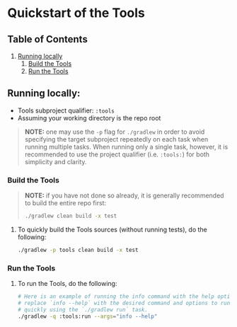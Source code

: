 # Quickstart of the Tools

## Table of Contents

1. [Running locally](#running-locally)
   1. [Build the Tools](#build-the-tools)
   1. [Run the Tools](#run-the-tools)

## Running locally:

- Tools subproject qualifier: `:tools`
- Assuming your working directory is the repo root

> **NOTE:** one may use the `-p` flag for `./gradlew` in order to avoid
> specifying the target subproject repeatedly on each task when running
> multiple tasks. When running only a single task, however, it is
> recommended to use the project qualifier (i.e. `:tools:`) for
> both simplicity and clarity.

### Build the Tools

> **NOTE:** if you have not done so already, it is
> generally recommended to build the entire repo first:
> ```bash
> ./gradlew clean build -x test
> ```

1. To quickly build the Tools sources (without running tests), do the following:
    ```bash
    ./gradlew -p tools clean build -x test
    ```

### Run the Tools

1. To run the Tools, do the following:
    ```bash
    # Here is an example of running the info command with the help option, simply
    # replace `info --help` with the desired command and options to run the tools
    # quickly using the `./gradlew run` task.
    ./gradlew -q :tools:run --args="info --help"
    ```
